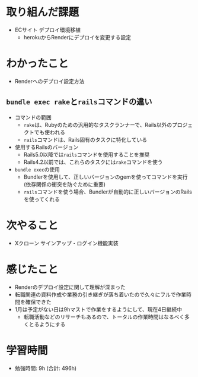 # 取り組んだ課題 
+ ECサイト デプロイ環境移植
  + herokuからRenderにデプロイを変更する設定
# わかったこと 
+ Renderへのデプロイ設定方法
## `bundle exec rake`と`rails`コマンドの違い
+ コマンドの範囲
  + `rake`は、Rubyのための汎用的なタスクランナーで、Rails以外のプロジェクトでも使われる
  + `rails`コマンドは、Rails固有のタスクに特化している
+ 使用するRailsのバージョン
  + Rails5.0以降では`rails`コマンドを使用することを推奨
  + Rails4.2以前では、これらのタスクには`rake`コマンドを使う
+ `bundle exec`の使用
  + Bundlerを使用して、正しいバージョンのgemを使ってコマンドを実行 (依存関係の衝突を防ぐために重要)
  + `rails`コマンドを使う場合、Bundlerが自動的に正しいバージョンのRailsを使ってくれる
# 次やること
+ Xクローン サインアップ・ログイン機能実装
# 感じたこと
  + Renderのデプロイ設定に関して理解が深まった
  + 転職関連の資料作成や業務の引き継ぎが落ち着いたので久々にフルで作業時間を確保できた
  + 1月は予定がない日は9hマストで作業をするようにして、現在4日継続中
    + 転職活動などのリサーチもあるので、トータルの作業時間はなるべく多くとるようにする
# 学習時間  
+ 勉強時間: 9h (合計: 496h)


